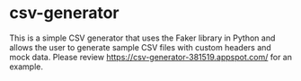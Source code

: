 # csv-generator
This is a simple CSV generator that uses the Faker library in Python and allows the user to generate sample CSV files with custom headers and mock data. Please review https://csv-generator-381519.appspot.com/ for an example. 
